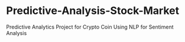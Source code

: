 # Predictive-Analysis-Stock-Market
Predictive Analytics Project for Crypto Coin Using NLP for Sentiment Analysis
